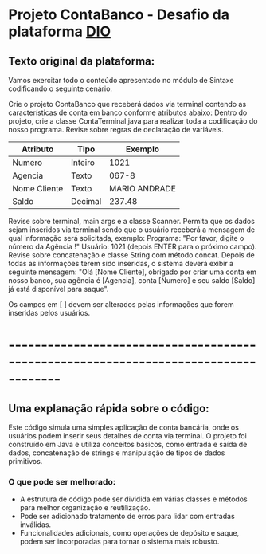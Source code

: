 # Projeto ContaBanco - Desafio da plataforma [DIO](https://www.dio.me)

## Texto original da plataforma:

Vamos exercitar todo o conteúdo apresentado no módulo de Sintaxe codificando o seguinte cenário.

Crie o projeto ContaBanco que receberá dados via terminal contendo as características de conta em banco conforme atributos abaixo:
Dentro do projeto, crie a classe ContaTerminal.java para realizar toda a codificação do nosso programa.
Revise sobre regras de declaração de variáveis.

| Atributo      | Tipo      | Exemplo       |
|---------------|-----------|---------------|
| Numero        | Inteiro   | 1021          |
| Agencia       | Texto     | 067-8         |
| Nome Cliente  | Texto     | MARIO ANDRADE |
| Saldo         | Decimal   | 237.48        |

Revise sobre terminal, main args e a classe Scanner.
Permita que os dados sejam inseridos via terminal sendo que o usuário receberá a mensagem de qual informação será solicitada, exemplo:
Programa: "Por favor, digite o número da Agência !"
Usuário: 1021 (depois ENTER para o próximo campo).
Revise sobre concatenação e classe String com método concat.
Depois de todas as informações terem sido inseridas, o sistema deverá exibir a seguinte mensagem:
"Olá [Nome Cliente], obrigado por criar uma conta em nosso banco, sua agência é [Agencia], conta [Numero] e seu saldo [Saldo] já está disponível para saque".

Os campos em [ ] devem ser alterados pelas informações que forem inseridas pelos usuários.


# ------------------------------------------------------------------------------------

## Uma explanação rápida sobre o código:
Este código simula uma simples aplicação de conta bancária, onde os usuários podem inserir seus detalhes de conta via terminal. O projeto foi construído em Java e utiliza conceitos básicos, como entrada e saída de dados, concatenação de strings e manipulação de tipos de dados primitivos.

### O que pode ser melhorado:
- A estrutura de código pode ser dividida em várias classes e métodos para melhor organização e reutilização.
- Pode ser adicionado tratamento de erros para lidar com entradas inválidas.
- Funcionalidades adicionais, como operações de depósito e saque, podem ser incorporadas para tornar o sistema mais robusto.
